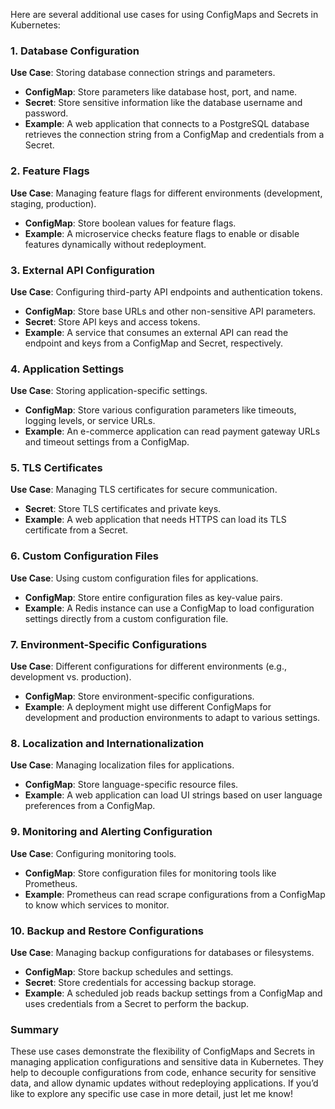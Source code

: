 Here are several additional use cases for using ConfigMaps and Secrets in Kubernetes:

### 1. **Database Configuration**

**Use Case**: Storing database connection strings and parameters.

- **ConfigMap**: Store parameters like database host, port, and name.
- **Secret**: Store sensitive information like the database username and password.
- **Example**: A web application that connects to a PostgreSQL database retrieves the connection string from a ConfigMap and credentials from a Secret.

### 2. **Feature Flags**

**Use Case**: Managing feature flags for different environments (development, staging, production).

- **ConfigMap**: Store boolean values for feature flags.
- **Example**: A microservice checks feature flags to enable or disable features dynamically without redeployment.

### 3. **External API Configuration**

**Use Case**: Configuring third-party API endpoints and authentication tokens.

- **ConfigMap**: Store base URLs and other non-sensitive API parameters.
- **Secret**: Store API keys and access tokens.
- **Example**: A service that consumes an external API can read the endpoint and keys from a ConfigMap and Secret, respectively.

### 4. **Application Settings**

**Use Case**: Storing application-specific settings.

- **ConfigMap**: Store various configuration parameters like timeouts, logging levels, or service URLs.
- **Example**: An e-commerce application can read payment gateway URLs and timeout settings from a ConfigMap.

### 5. **TLS Certificates**

**Use Case**: Managing TLS certificates for secure communication.

- **Secret**: Store TLS certificates and private keys.
- **Example**: A web application that needs HTTPS can load its TLS certificate from a Secret.

### 6. **Custom Configuration Files**

**Use Case**: Using custom configuration files for applications.

- **ConfigMap**: Store entire configuration files as key-value pairs.
- **Example**: A Redis instance can use a ConfigMap to load configuration settings directly from a custom configuration file.

### 7. **Environment-Specific Configurations**

**Use Case**: Different configurations for different environments (e.g., development vs. production).

- **ConfigMap**: Store environment-specific configurations.
- **Example**: A deployment might use different ConfigMaps for development and production environments to adapt to various settings.

### 8. **Localization and Internationalization**

**Use Case**: Managing localization files for applications.

- **ConfigMap**: Store language-specific resource files.
- **Example**: A web application can load UI strings based on user language preferences from a ConfigMap.

### 9. **Monitoring and Alerting Configuration**

**Use Case**: Configuring monitoring tools.

- **ConfigMap**: Store configuration files for monitoring tools like Prometheus.
- **Example**: Prometheus can read scrape configurations from a ConfigMap to know which services to monitor.

### 10. **Backup and Restore Configurations**

**Use Case**: Managing backup configurations for databases or filesystems.

- **ConfigMap**: Store backup schedules and settings.
- **Secret**: Store credentials for accessing backup storage.
- **Example**: A scheduled job reads backup settings from a ConfigMap and uses credentials from a Secret to perform the backup.

### Summary

These use cases demonstrate the flexibility of ConfigMaps and Secrets in managing application configurations and sensitive data in Kubernetes. They help to decouple configurations from code, enhance security for sensitive data, and allow dynamic updates without redeploying applications. If you’d like to explore any specific use case in more detail, just let me know!

